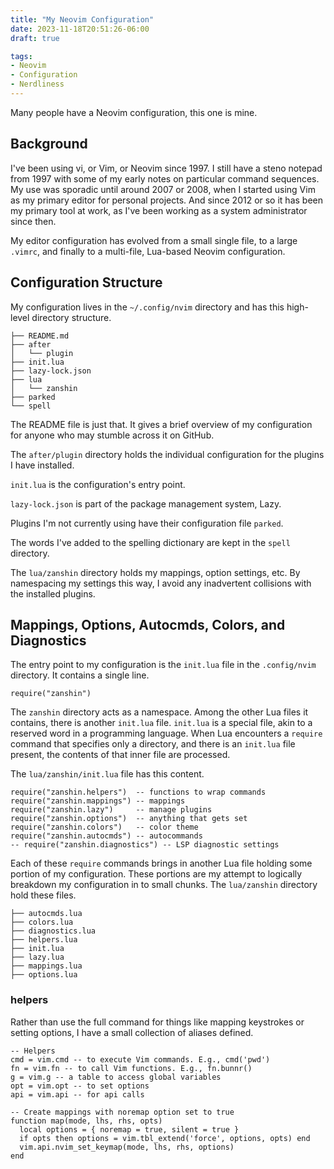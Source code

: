 ```yaml
---
title: "My Neovim Configuration"
date: 2023-11-18T20:51:26-06:00
draft: true

tags:
- Neovim
- Configuration
- Nerdliness
---
```

Many people have a Neovim configuration, this one is mine.

## Background
I've been using vi, or Vim, or Neovim since 1997. I still have a steno notepad from 1997 with some
of my early notes on particular command sequences. My use was sporadic until around 2007 or 2008,
when I started using Vim as my primary editor for personal projects. And since 2012 or so it has
been my primary tool at work, as I've been working as a system administrator since then.

My editor configuration has evolved from a small single file, to a large `.vimrc`, and finally to a
multi-file, Lua-based Neovim configuration.

## Configuration Structure
My configuration lives in the `~/.config/nvim` directory and has this high-level directory
structure.

    ├── README.md
    ├── after
    │   └── plugin
    ├── init.lua
    ├── lazy-lock.json
    ├── lua
    │   └── zanshin
    ├── parked
    └── spell

The README file is just that. It gives a brief overview of my configuration for anyone who may
stumble across it on GitHub.

The `after/plugin` directory holds the individual configuration for the plugins I have installed.

`init.lua` is the configuration's entry point.

`lazy-lock.json` is part of the package management system, Lazy.

Plugins I'm not currently using have their configuration file `parked`.

The words I've added to the spelling dictionary are kept in the `spell` directory.

The `lua/zanshin` directory holds my mappings, option settings, etc. By namespacing my settings this
way, I avoid any inadvertent collisions with the installed plugins.

## Mappings, Options, Autocmds, Colors, and Diagnostics
The entry point to my configuration is the `init.lua` file in the `.config/nvim` directory. It
contains a single line.

    require("zanshin")

The `zanshin` directory acts as a namespace. Among the other Lua files it contains, there is another
`init.lua` file. `init.lua` is a special file, akin to a reserved word in a programming language.
When Lua encounters a `require` command that specifies only a directory, and there is an `init.lua`
file present, the contents of that inner file are processed.

The `lua/zanshin/init.lua` file has this content.

    require("zanshin.helpers")  -- functions to wrap commands
    require("zanshin.mappings") -- mappings
    require("zanshin.lazy")     -- manage plugins
    require("zanshin.options")  -- anything that gets set
    require("zanshin.colors")   -- color theme
    require("zanshin.autocmds") -- autocommands
    -- require("zanshin.diagnostics") -- LSP diagnostic settings

Each of these `require` commands brings in another Lua file holding some portion of my
configuration. These portions are my attempt to logically breakdown my configuration in to small
chunks. The `lua/zanshin` directory hold these files.

    ├── autocmds.lua
    ├── colors.lua
    ├── diagnostics.lua
    ├── helpers.lua
    ├── init.lua
    ├── lazy.lua
    ├── mappings.lua
    ├── options.lua

### helpers
Rather than use the full command for things like mapping keystrokes or setting options, I have a
small collection of aliases defined.

    -- Helpers
    cmd = vim.cmd -- to execute Vim commands. E.g., cmd('pwd')
    fn = vim.fn -- to call Vim functions. E.g., fn.bunnr()
    g = vim.g -- a table to access global variables
    opt = vim.opt -- to set options
    api = vim.api -- for api calls

    -- Create mappings with noremap option set to true
    function map(mode, lhs, rhs, opts)
      local options = { noremap = true, silent = true }
      if opts then options = vim.tbl_extend('force', options, opts) end
      vim.api.nvim_set_keymap(mode, lhs, rhs, options)
    end

